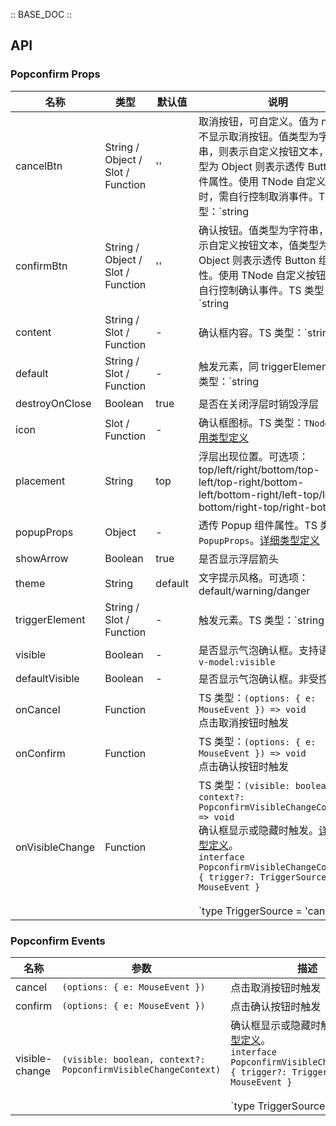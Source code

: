 :: BASE_DOC ::

## API
### Popconfirm Props

名称 | 类型 | 默认值 | 说明 | 必传
-- | -- | -- | -- | --
cancelBtn | String / Object / Slot / Function | '' | 取消按钮，可自定义。值为 null 则不显示取消按钮。值类型为字符串，则表示自定义按钮文本，值类型为 Object 则表示透传 Button 组件属性。使用 TNode 自定义按钮时，需自行控制取消事件。TS 类型：`string | ButtonProps | TNode`。[通用类型定义](https://github.com/Tencent/tdesign-vue-next/blob/develop/src/common.ts)。[详细类型定义](https://github.com/Tencent/tdesign-vue-next/tree/develop/src/popconfirm/type.ts) | N
confirmBtn | String / Object / Slot / Function | '' | 确认按钮。值类型为字符串，则表示自定义按钮文本，值类型为 Object 则表示透传 Button 组件属性。使用 TNode 自定义按钮时，需自行控制确认事件。TS 类型：`string | ButtonProps | TNode`。[通用类型定义](https://github.com/Tencent/tdesign-vue-next/blob/develop/src/common.ts) | N
content | String / Slot / Function | - | 确认框内容。TS 类型：`string | TNode`。[通用类型定义](https://github.com/Tencent/tdesign-vue-next/blob/develop/src/common.ts) | N
default | String / Slot / Function | - | 触发元素，同 triggerElement。TS 类型：`string | TNode`。[通用类型定义](https://github.com/Tencent/tdesign-vue-next/blob/develop/src/common.ts) | N
destroyOnClose | Boolean | true | 是否在关闭浮层时销毁浮层 | N
icon | Slot / Function | - | 确认框图标。TS 类型：`TNode`。[通用类型定义](https://github.com/Tencent/tdesign-vue-next/blob/develop/src/common.ts) | N
placement | String | top | 浮层出现位置。可选项：top/left/right/bottom/top-left/top-right/bottom-left/bottom-right/left-top/left-bottom/right-top/right-bottom | N
popupProps | Object | - | 透传 Popup 组件属性。TS 类型：`PopupProps`。[详细类型定义](https://github.com/Tencent/tdesign-vue-next/tree/develop/src/popconfirm/type.ts) | N
showArrow | Boolean | true | 是否显示浮层箭头 | N
theme | String | default | 文字提示风格。可选项：default/warning/danger | N
triggerElement | String / Slot / Function | - | 触发元素。TS 类型：`string | TNode`。[通用类型定义](https://github.com/Tencent/tdesign-vue-next/blob/develop/src/common.ts) | N
visible | Boolean | - | 是否显示气泡确认框。支持语法糖 `v-model:visible` | N
defaultVisible | Boolean | - | 是否显示气泡确认框。非受控属性 | N
onCancel | Function |  | TS 类型：`(options: { e: MouseEvent }) => void`<br/>点击取消按钮时触发 | N
onConfirm | Function |  | TS 类型：`(options: { e: MouseEvent }) => void`<br/>点击确认按钮时触发 | N
onVisibleChange | Function |  | TS 类型：`(visible: boolean, context?: PopconfirmVisibleChangeContext) => void`<br/>确认框显示或隐藏时触发。[详细类型定义](https://github.com/Tencent/tdesign-vue-next/tree/develop/src/popconfirm/type.ts)。<br/>`interface PopconfirmVisibleChangeContext { trigger?: TriggerSource; e?: MouseEvent }`<br/><br/>`type TriggerSource = 'cancel' | 'confirm' | 'document' | 'trigger-element-click'`<br/> | N

### Popconfirm Events

名称 | 参数 | 描述
-- | -- | --
cancel | `(options: { e: MouseEvent })` | 点击取消按钮时触发
confirm | `(options: { e: MouseEvent })` | 点击确认按钮时触发
visible-change | `(visible: boolean, context?: PopconfirmVisibleChangeContext)` | 确认框显示或隐藏时触发。[详细类型定义](https://github.com/Tencent/tdesign-vue-next/tree/develop/src/popconfirm/type.ts)。<br/>`interface PopconfirmVisibleChangeContext { trigger?: TriggerSource; e?: MouseEvent }`<br/><br/>`type TriggerSource = 'cancel' | 'confirm' | 'document' | 'trigger-element-click'`<br/>
